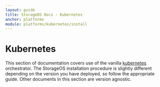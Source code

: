 ```yaml
---
layout: guide
title: StorageOS Docs - Kubernetes
anchor: platforms
module: platforms/kubernetes/install
---
```


# Kubernetes

This section of documentation covers use of the vanilla [kubernetes](https://kubernetes.io/) orchestrator. The StorageOS installation procedure is slightly different depending on the version you have deployed, so follow the appropriate guide. Other documents in this section are version agnostic.
